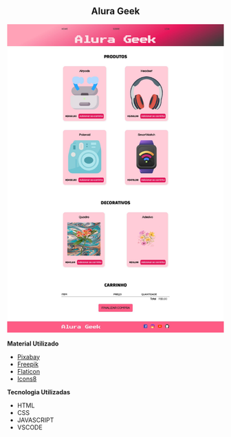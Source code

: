 <h2 align="center">Alura Geek</h2>

![AluraGeek](/alura-geek.jpg)

**Material Utilizado**

- [Pixabay](https://pixabay.com/pt/)
- [Freepik](https://br.freepik.com/)
- [Flaticon](https://www.flaticon.com/br/)
- [Icons8](https://icons8.com.br/)

**Tecnologia Utilizadas**

- HTML
- CSS
- JAVASCRIPT
- VSCODE

